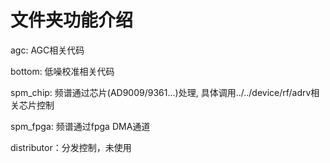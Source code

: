 # 文件夹功能介绍

agc: AGC相关代码

bottom: 低噪校准相关代码

spm_chip: 频谱通过芯片(AD9009/9361...)处理, 具体调用../../device/rf/adrv相关芯片控制

spm_fpga: 频谱通过fpga DMA通道

distributor：分发控制，未使用

